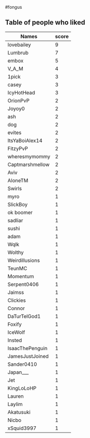 #fongus
## Table of people who liked
Names | score
--- | ---
lovebailey | 9
Lumbrub | 7
embox | 5
V_A_M | 4
1pick | 3
casey | 3
IcyHotHead | 3
OrionPvP | 2
Joyoy0 | 2
ash | 2
dog | 2
evites | 2
ItsYaBoiAlex14 | 2
FitzyPvP | 2
wheresmymommy | 2
Captmarshmellow | 2
Aviv | 2
AloneTM | 2
Swirls | 2
myro | 1
SlickBoy | 1
ok boomer | 1
sadliar | 1
sushi | 1
adam | 1
Wqlk | 1
Wolthy | 1
Weirdillusions | 1
TeunMC | 1
Momentum | 1
Serpent0406 | 1
Jaimss | 1
Clickies | 1
Connor | 1
DaTurTelGod1 | 1
Foxify | 1
IceWolf | 1
Insted | 1
IsaacThePenguin | 1
JamesJustJoined | 1
Sander0410 | 1
Japan___ | 1
Jet | 1
KingLoLoHP | 1
Lauren | 1
Laylim | 1
Akatusuki | 1
Nicbo | 1
xSquid3997 | 1

